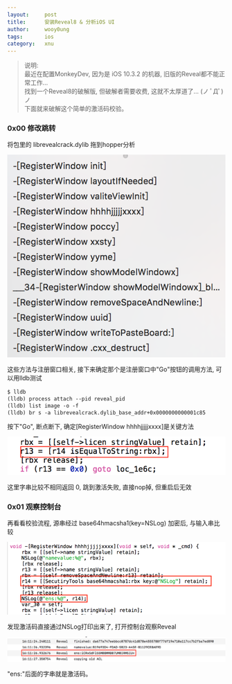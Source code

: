 ```yaml
---
layout:     post
title:      安装Reveal8 & 分析iOS UI
author:     wooy0ung
tags: 		ios
category:  	xnu
---
```



>说明:  
>最近在配置MonkeyDev, 因为是 iOS 10.3.2 的机器, 旧版的Reveal都不能正常工作...  
>找到一个Reveal8的破解版, 但破解者需要收费, 这就不太厚道了... (ノ ﾟДﾟ)ノ  
>下面就来破解这个简单的激活码校验。  
<!-- more -->


### 0x00 修改跳转

将包里的 librevealcrack.dylib 拖到hopper分析

![](/assets/img/xnu/2017-09-19-install-reveal8/0x00.png)

这些方法与注册窗口相关, 接下来确定那个是注册窗口中"Go"按钮的调用方法, 可以用lldb测试

```
$ lldb
(lldb) process attach --pid reveal_pid
(lldb) list image -o -f
(lldb) br s -a librevealcrack.dylib_base_addr+0x0000000000001c85
```

按下"Go", 断点断下, 确定[RegisterWindow hhhhjjjjjxxxx]是关键方法

![](/assets/img/xnu/2017-09-19-install-reveal8/0x01.png)

这里字串比较不相同返回 0, 跳到激活失败, 直接nop掉, 但重启后无效


### 0x01 观察控制台

再看看校验流程, 源串经过 base64hmacsha1(key=NSLog) 加密后, 与输入串比较

![](/assets/img/xnu/2017-09-19-install-reveal8/0x02.png)

发现激活码直接通过NSLog打印出来了, 打开控制台观察Reveal

![](/assets/img/xnu/2017-09-19-install-reveal8/0x03.png)

"ens:"后面的字串就是激活码。